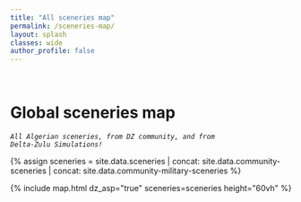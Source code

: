 ```yaml
---
title: "All sceneries map"
permalink: /sceneries-map/
layout: splash
classes: wide
author_profile: false
---
```


<br />

# Global sceneries map

<code><i>All Algerian sceneries, from DZ community, and from Delta-Zulu Simulations!</i></code>

{% assign sceneries = site.data.sceneries | concat: site.data.community-sceneries | concat: site.data.community-military-sceneries %}

{% include map.html dz_asp="true" sceneries=sceneries height="60vh"  %}